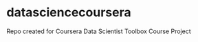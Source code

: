 datasciencecoursera
===================

Repo created for Coursera Data Scientist Toolbox Course Project
